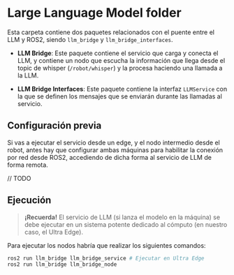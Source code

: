 # Large Language Model folder

Esta carpeta contiene dos paquetes relacionados con el puente entre el LLM y ROS2, siendo `llm_bridge` y `llm_bridge_interfaces`.

- **LLM Bridge**: Este paquete contiene el servicio que carga y conecta el LLM, y contiene un nodo que escucha la información que llega desde el topic de whisper (`/robot/whisper`) y la procesa haciendo una llamada a la LLM.

- **LLM Bridge Interfaces**: Este paquete contiene la interfaz `LLMService` con la que se definen los mensajes que se enviarán durante las llamadas al servicio.

## Configuración previa

Si vas a ejecutar el servicio desde un edge, y el nodo intermedio desde el robot, antes hay que configurar ambas máquinas para habilitar la conexión por red desde ROS2, accediendo de dicha forma al servicio de LLM de forma remota.

// TODO

## Ejecución

> **¡Recuerda!** El servicio de LLM (si lanza el modelo en la máquina) se debe ejecutar en un sistema potente dedicado al cómputo (en nuestro caso, el Ultra Edge).

Para ejecutar los nodos habría que realizar los siguientes comandos:

```sh
ros2 run llm_bridge llm_bridge_service # Ejecutar en Ultra Edge
ros2 run llm_bridge llm_bridge_node
```